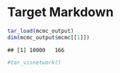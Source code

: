 Target Markdown
================

``` r
tar_load(mcmc_output)
dim(mcmc_output$mcmc[[1]])
```

    ## [1] 10000   166

``` r
#tar_visnetwork()
```
